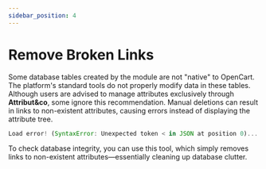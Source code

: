 ```yaml
---
sidebar_position: 4
---
```


# Remove Broken Links

Some database tables created by the module are not "native" to OpenCart. The platform's standard tools do not properly modify data in these tables. Although users are advised to manage attributes exclusively through **Attribut&co**, some ignore this recommendation. Manual deletions can result in links to non-existent attributes, causing errors instead of displaying the attribute tree.

```javascript
Load error! (SyntaxError: Unexpected token < in JSON at position 0)...
```

To check database integrity, you can use this tool, which simply removes links to non-existent attributes—essentially cleaning up database clutter.
